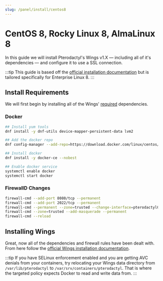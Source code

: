 ```yaml
---
slug: /panel/install/centos8
---
```


# CentOS 8, Rocky Linux 8, AlmaLinux 8
In this guide we will install Pterodactyl's Wings v1.X — including all of it's dependencies — and configure it to use a SSL connection.


:::tip
This guide is based off the [official installation documentation](./../../../documentation/wings/installing.md) but is tailored specifically for Enterprise Linux 8.
:::

## Install Requirements
We will first begin by installing all of the Wings' [required](../../../documentation/wings/installing.md#dependencies) dependencies.

### Docker

```bash
## Install yum tools
dnf install -y dnf-utils device-mapper-persistent-data lvm2

## Add the docker repo
dnf config-manager --add-repo=https://download.docker.com/linux/centos/docker-ce.repo

## Install docker
dnf install -y docker-ce --nobest

## Enable docker service
systemctl enable docker
systemctl start docker
```

### FirewallD Changes
```bash
firewall-cmd --add-port 8080/tcp --permanent
firewall-cmd --add-port 2022/tcp --permanent
firewall-cmd --permanent --zone=trusted --change-interface=pterodactyl0
firewall-cmd --zone=trusted --add-masquerade --permanent
firewall-cmd --reload
```

## Installing Wings
Great, now all of the dependencies and firewall rules have been dealt with. From here follow the [official Wings installation documentation](./../../../documentation/wings/installing.md#enabling-swap).

:::tip
If you have SELinux enforcement enabled and you are getting AVC denials from your containers, try relocating your Wings data directory from `/var/lib/pterodactyl` to `/var/srv/containers/pterodactyl`. That is where the targeted policy expects Docker to read and write data from.
:::
